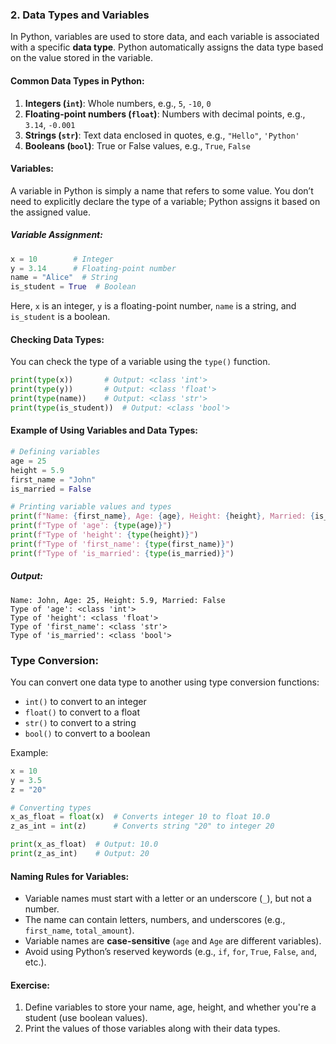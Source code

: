 ### 2. **Data Types and Variables**

In Python, variables are used to store data, and each variable is associated with a specific **data type**. Python automatically assigns the data type based on the value stored in the variable.

#### Common Data Types in Python:
1. **Integers (`int`)**: Whole numbers, e.g., `5`, `-10`, `0`
2. **Floating-point numbers (`float`)**: Numbers with decimal points, e.g., `3.14`, `-0.001`
3. **Strings (`str`)**: Text data enclosed in quotes, e.g., `"Hello"`, `'Python'`
4. **Booleans (`bool`)**: True or False values, e.g., `True`, `False`

#### Variables:
A variable in Python is simply a name that refers to some value. You don’t need to explicitly declare the type of a variable; Python assigns it based on the assigned value.

##### Variable Assignment:
```python
x = 10        # Integer
y = 3.14      # Floating-point number
name = "Alice"  # String
is_student = True  # Boolean
```

Here, `x` is an integer, `y` is a floating-point number, `name` is a string, and `is_student` is a boolean.

#### Checking Data Types:
You can check the type of a variable using the `type()` function.

```python
print(type(x))       # Output: <class 'int'>
print(type(y))       # Output: <class 'float'>
print(type(name))    # Output: <class 'str'>
print(type(is_student))  # Output: <class 'bool'>
```

#### Example of Using Variables and Data Types:
```python
# Defining variables
age = 25
height = 5.9
first_name = "John"
is_married = False

# Printing variable values and types
print(f"Name: {first_name}, Age: {age}, Height: {height}, Married: {is_married}")
print(f"Type of 'age': {type(age)}")
print(f"Type of 'height': {type(height)}")
print(f"Type of 'first_name': {type(first_name)}")
print(f"Type of 'is_married': {type(is_married)}")
```

##### Output:
```
Name: John, Age: 25, Height: 5.9, Married: False
Type of 'age': <class 'int'>
Type of 'height': <class 'float'>
Type of 'first_name': <class 'str'>
Type of 'is_married': <class 'bool'>
```

### Type Conversion:
You can convert one data type to another using type conversion functions:
- `int()` to convert to an integer
- `float()` to convert to a float
- `str()` to convert to a string
- `bool()` to convert to a boolean

Example:
```python
x = 10
y = 3.5
z = "20"

# Converting types
x_as_float = float(x)  # Converts integer 10 to float 10.0
z_as_int = int(z)      # Converts string "20" to integer 20

print(x_as_float)  # Output: 10.0
print(z_as_int)    # Output: 20
```

#### Naming Rules for Variables:
- Variable names must start with a letter or an underscore (`_`), but not a number.
- The name can contain letters, numbers, and underscores (e.g., `first_name`, `total_amount`).
- Variable names are **case-sensitive** (`age` and `Age` are different variables).
- Avoid using Python’s reserved keywords (e.g., `if`, `for`, `True`, `False`, `and`, etc.).

#### Exercise:
1. Define variables to store your name, age, height, and whether you're a student (use boolean values).
2. Print the values of those variables along with their data types.
